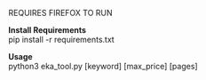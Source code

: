 REQUIRES FIREFOX TO RUN

**Install Requirements**<br>
pip install -r requirements.txt

**Usage**<br>
python3 eka_tool.py [keyword] [max_price] [pages]
